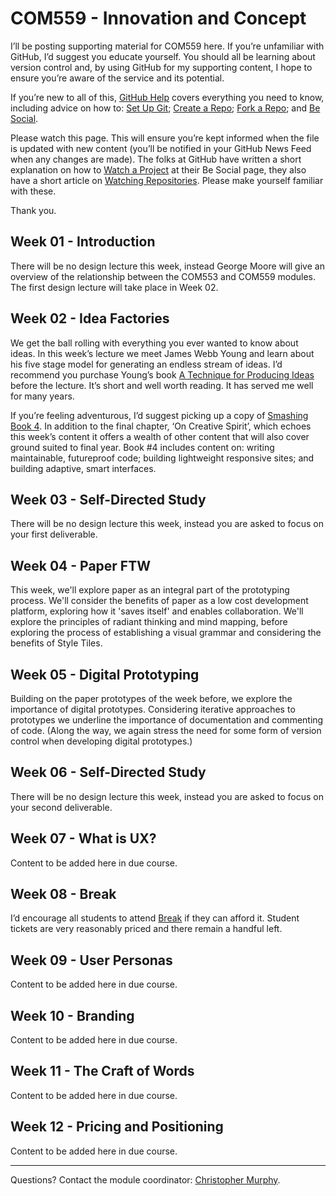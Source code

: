 COM559 - Innovation and Concept
===============================

I’ll be posting supporting material for COM559 here. If you’re unfamiliar with GitHub, I’d suggest you educate yourself. You should all be learning about version control and, by using GitHub for my supporting content, I hope to ensure you’re aware of the service and its potential.

If you’re new to all of this, [GitHub Help](https://help.github.com) covers everything you need to know, including advice on how to: [Set Up Git](https://help.github.com/articles/set-up-git); [Create a Repo](https://help.github.com/articles/create-a-repo); [Fork a Repo](https://help.github.com/articles/fork-a-repo); and [Be Social](https://help.github.com/articles/be-social).

Please watch this page. This will ensure you’re kept informed when the file is updated with new content (you’ll be notified in your GitHub News Feed when any changes are made). The folks at GitHub have written a short explanation on how to [Watch a Project](https://help.github.com/articles/be-social#watch-a-project) at their Be Social page, they also have a short article on [Watching Repositories](https://help.github.com/articles/watching-repositories). Please make yourself familiar with these.

Thank you.


Week 01 - Introduction
----------------------

There will be no design lecture this week, instead George Moore will give an overview of the relationship between the COM553 and COM559 modules. The first design lecture will take place in Week 02.


Week 02 - Idea Factories
------------------------

We get the ball rolling with everything you ever wanted to know about ideas. In this week’s lecture we meet James Webb Young and learn about his five stage model for generating an endless stream of ideas. I’d recommend you purchase Young’s book [A Technique for Producing Ideas](http://www.amazon.co.uk/exec/obidos/ASIN/0071410945/monographic-21) before the lecture. It’s short and well worth reading. It has served me well for many years.

If you’re feeling adventurous, I’d suggest picking up a copy of [Smashing Book 4](http://www.smashingmagazine.com/smashing-book-4-new-perspectives/). In addition to the final chapter, ‘On Creative Spirit’, which echoes this week’s content it offers a wealth of other content that will also cover ground suited to final year. Book #4 includes content on: writing maintainable, futureproof code; building lightweight responsive sites; and building adaptive, smart interfaces.


Week 03 - Self-Directed Study
-----------------------------

There will be no design lecture this week, instead you are asked to focus on your first deliverable.


Week 04 - Paper FTW
-------------------

This week, we'll explore paper as an integral part of the prototyping process. We'll consider the benefits of paper as a low cost development platform, exploring how it 'saves itself' and enables collaboration. We'll explore the principles of radiant thinking and mind mapping, before exploring the process of establishing a visual grammar and considering the benefits of Style Tiles.


Week 05 - Digital Prototyping
-----------------------------

Building on the paper prototypes of the week before, we explore the importance of digital prototypes. Considering iterative approaches to prototypes we underline the importance of documentation and commenting of code. (Along the way, we again stress the need for some form of version control when developing digital prototypes.)


Week 06 - Self-Directed Study
-----------------------------

There will be no design lecture this week, instead you are asked to focus on your second deliverable.


Week 07 - What is UX?
---------------------

Content to be added here in due course.


Week 08 - Break
---------------

I’d encourage all students to attend [Break](http://breakconf.org) if they can afford it. Student tickets are very reasonably priced and there remain a handful left.


Week 09 - User Personas
-----------------------

Content to be added here in due course.


Week 10 - Branding
------------------

Content to be added here in due course.


Week 11 - The Craft of Words
----------------------------

Content to be added here in due course.


Week 12 - Pricing and Positioning
---------------------------------

Content to be added here in due course.


----


Questions? Contact the module coordinator: [Christopher Murphy](mailto:chris.murphy@ulster.ac.uk?Subject=COM559).


